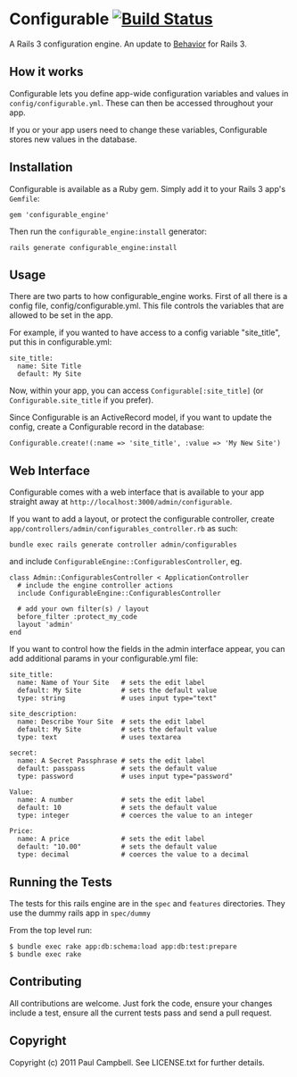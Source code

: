 # Configurable [![Build Status](https://travis-ci.org/paulca/configurable_engine.png?branch=master)](https://travis-ci.org/paulca/configurable_engine)

A Rails 3 configuration engine. An update to [Behavior](http://github.com/paulca/behavior) for Rails 3.

## How it works ##

Configurable lets you define app-wide configuration variables and values in `config/configurable.yml`. These can then be accessed throughout your app.

If you or your app users need to change these variables, Configurable stores new values in the database.

## Installation ##

Configurable is available as a Ruby gem. Simply add it to your Rails 3 app's `Gemfile`:

    gem 'configurable_engine'

Then run the `configurable_engine:install` generator:

    rails generate configurable_engine:install

## Usage ##

There are two parts to how configurable_engine works. First of all there is a config file, config/configurable.yml. This file controls the variables that are allowed to be set in the app.

For example, if you wanted to have access to a config variable "site_title", put this in configurable.yml:

    site_title:
      name: Site Title
      default: My Site
  
Now, within your app, you can access `Configurable[:site_title]` (or `Configurable.site_title` if you prefer).

Since Configurable is an ActiveRecord model, if you want to update the config, create a Configurable record in the database:

    Configurable.create!(:name => 'site_title', :value => 'My New Site')
    
## Web Interface ##

Configurable comes with a web interface that is available to your app straight away at `http://localhost:3000/admin/configurable`.

If you want to add a layout, or protect the configurable controller, create `app/controllers/admin/configurables_controller.rb` as such:

    bundle exec rails generate controller admin/configurables

and include `ConfigurableEngine::ConfigurablesController`, eg.

    class Admin::ConfigurablesController < ApplicationController
      # include the engine controller actions
      include ConfigurableEngine::ConfigurablesController
    
      # add your own filter(s) / layout
      before_filter :protect_my_code
      layout 'admin'
    end

If you want to control how the fields in the admin interface appear, you can add additional params in your configurable.yml file:

    site_title:
      name: Name of Your Site   # sets the edit label
      default: My Site          # sets the default value
      type: string              # uses input type="text"

    site_description:
      name: Describe Your Site  # sets the edit label
      default: My Site          # sets the default value
      type: text                # uses textarea

    secret:
      name: A Secret Passphrase # sets the edit label
      default: passpass         # sets the default value
      type: password            # uses input type="password"

    Value:
      name: A number            # sets the edit label
      default: 10               # sets the default value
      type: integer             # coerces the value to an integer

    Price:
      name: A price             # sets the edit label
      default: "10.00"          # sets the default value
      type: decimal             # coerces the value to a decimal

## Running the Tests ##

The tests for this rails engine are in the `spec` and `features` directories.  They use the dummy rails app in `spec/dummy`

From the top level run:

    $ bundle exec rake app:db:schema:load app:db:test:prepare
    $ bundle exec rake
    
## Contributing ##

All contributions are welcome. Just fork the code, ensure your changes include a test, ensure all the current tests pass and send a pull request.

## Copyright ##

Copyright (c) 2011 Paul Campbell. See LICENSE.txt for
further details.

